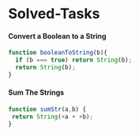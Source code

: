 # Solved-Tasks
   #### Convert a Boolean to a String
```javascript
function booleanToString(b){
  if (b === true) return String(b);
  return String(b);
}
```
  #### Sum The Strings
 ```javascript
function sumStr(a,b) {
  return String(+a + +b);
}
```